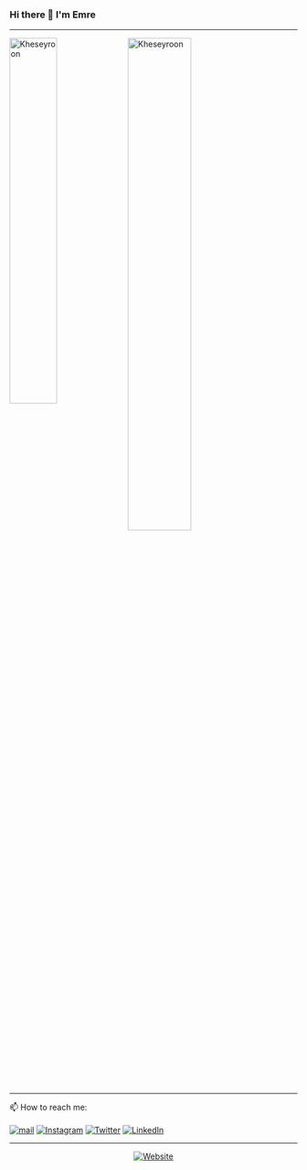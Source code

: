 ### Hi there 👋 I'm Emre

---
<div>
<p ><img align="left" width="40.5%" src="https://github-readme-stats.vercel.app/api/top-langs?username=emre-cil&show_icons=true&theme=radical&locale=en&layout=compact" alt="Kheseyroon"  />
 <p ><img align="center" width="47%" src="https://github-readme-stats.vercel.app/api?username=emre-cil&show_icons=true&theme=radical&locale=en&count_private=true&hide=issues" alt="Kheseyroon"  /></p>
</div>


---

<p align="left">
 📫 How to reach me:  <br/><br/>
  <a href="mailto:info.emrecil@gmail.com" target="_blank"><img alt="mail" src="https://img.shields.io/badge/Mail-info.emrecil@gmail.com-blue?style=flat&logo=gmail"></a>
  <a href="https://www.instagram.com/emrec.l/" target="_blank"><img alt="Instagram" src="https://img.shields.io/badge/Instagram-emrec.l-blue?style=flat&logo=instagram"></a>
  <a href="https://twitter.com/emrec_l" target="_blank"><img alt="Twitter" src="https://img.shields.io/badge/Twitter-emrec_l-blue?style=flat&logo=Twitter"></a>
  <a href="https://www.linkedin.com/in/emrecil/" target="_blank"><img alt="LinkedIn" src="https://img.shields.io/badge/LinkedIn-@emrecil-blue?style=flat&logo=linkedin"></a>
</p>

---
 <div>
 <p align="center">
   <a href="https://emre-cil.github.io" target="_blank"><img alt="Website" src="https://img.shields.io/badge/Website-@Kheseyroon-blue?style=flat&logo=github"></a>
 </p>
</div>

